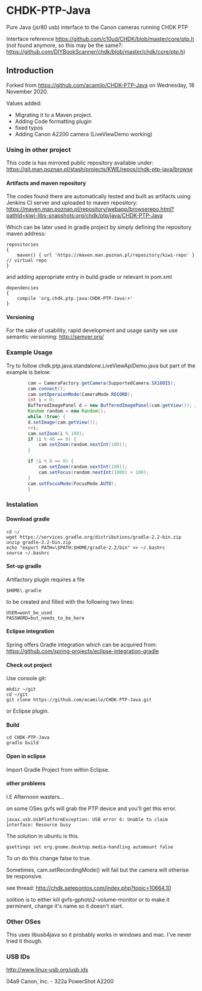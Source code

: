 # CHDK-PTP-Java

Pure Java (jsr80 usb) interface to the Canon cameras running CHDK PTP

Interface reference https://github.com/c10ud/CHDK/blob/master/core/ptp.h
(not found anymore, so this may be the same?: <https://github.com/DIYBookScanner/chdk/blob/master/chdk/core/ptp.h>)

## Introduction

Forked from <https://github.com/acamilo/CHDK-PTP-Java> on Wednesday, 18 November 2020.

Values added:

* Migrating it to a Maven project.
* Adding Code formatting plugin
* fixed typos
* Adding Canon A2200 camera (LiveViewDemo working)


### Using in other project ###
This code is has mirrored public repository available under:
https://git.man.poznan.pl/stash/projects/KWE/repos/chdk-ptp-java/browse

#### Artifacts and maven repository ####
The codes found there are automatically tested and built as artifacts using Jenkins CI server and uploaded to maven repository:
https://maven.man.poznan.pl/repository/webapp/browserepo.html?pathId=kiwi-libs-snapshots:org/chdk/ptp/java/CHDK-PTP-Java

Which can be later used in gradle project by simply defining the repository maven address:

```
repositories
{
    maven() { url 'https://maven.man.poznan.pl/repository/kiwi-repo' } // virtual repo
}
```

and adding appropriate entry in build.gradle or relevant in pom.xml

```
dependencies
{
	compile 'org.chdk.ptp.java:CHDK-PTP-Java:+'
}	
```

#### Versioning ####
For the sake of usability, rapid development and usage sanity we use semantic versioning: http://semver.org/

### Example Usage ###
Try to follow chdk.ptp.java.standalone.LiveViewApiDemo.java but part of the example is below:

``` java
	    cam = CameraFactory.getCamera(SupportedCamera.SX160IS);
	    cam.connect();
	    cam.setOperaionMode(CameraMode.RECORD);
	    int i = 0;
	    BufferedImagePanel d = new BufferedImagePanel(cam.getView()); // displays live view
	    Random random = new Random();
	    while (true) {
		d.setImage(cam.getView());
		++i;
		cam.setZoom(i % 100);
		if (i % 40 == 0) {
		    cam.setZoom(random.nextInt(100));
		}

		if (i % 8 == 0) {
			cam.setZoom(random.nextInt(100));
			cam.setFocus(random.nextInt(1000) + 100);
		}
		cam.setFocusMode(FocusMode.AUTO);
	    }

```

### Instalation ###
#### Download gradle ####
``` 
cd ~/
wget https://services.gradle.org/distributions/gradle-2.2-bin.zip
unzip gradle-2.2-bin.zip
echo "export PATH=\$PATH:$HOME/gradle-2.2/bin" >> ~/.bashrc
source ~/.bashrc
```
#### Set-up gradle ####
Artifactory plugin requires a file

```
$HOME\.gradle
```

to be created and filled with the following two lines:

```
USER=wont_be_used
PASSWORD=but_needs_to_be_here
```

#### Eclipse integration ####
Spring offers Gradle integration which can be acquired from:
https://github.com/spring-projects/eclipse-integration-gradle

#### Check out project ####
Use console git:

```
mkdir ~/git
cd ~/git
git clone https://github.com/acamilo/CHDK-PTP-Java.git
```

or Eclipse plugin.
#### Build ####
```
cd CHDK-PTP-Java
gradle build
```
#### Open in eclipse ####
Import Gradle Project from within Eclipse.
#### other problems ####
I.E Afternoon wasters...

on some OSes gvfs will grab the PTP device and you'll get this error.

```
javax.usb.UsbPlatformException: USB error 6: Unable to claim interface: Resource busy
```

The solution in ubuntu is this. 

```
gsettings set org.gnome.desktop.media-handling automount false
```

To un do this change false to true. 

Sometimes, cam.setRecordingMode() will fail but the camera will otherise be responsive.

see thread:
http://chdk.setepontos.com/index.php?topic=10664.10

solition is to either kill gvfs-gphoto2-volume-monitor or to make it perminent, change it's name so it doesn't start.

### Other OSes ##
This uses libusb4java so it probably works in windows and mac. I've never tried it though.

### USB IDs

<http://www.linux-usb.org/usb.ids>

04a9  Canon, Inc. - 322a  PowerShot A2200